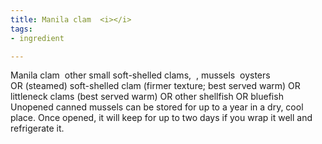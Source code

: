```yaml
---
title: Manila clam  <i></i>
tags:
- ingredient

---
```

Manila clam  other small soft-shelled clams,  , mussels  oysters OR (steamed) soft-shelled clam (firmer texture; best served warm) OR littleneck clams (best served warm) OR other shellfish OR bluefish    Unopened canned mussels can be stored for up to a year in a dry, cool place. Once opened, it will keep for up to two days if you wrap it well and refrigerate it.
